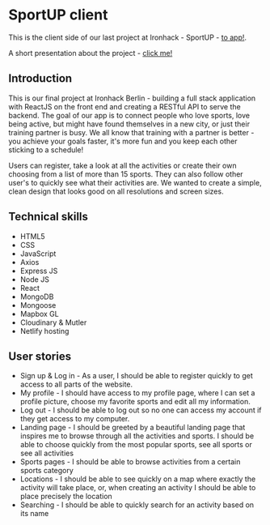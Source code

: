 # SportUP client

This is the client side of our last project at Ironhack - SportUP - [to app!](https://sportup-app.netlify.app/).

A short presentation about the project - [click me!](https://docs.google.com/presentation/d/1FKChSV9j9FMIUJGQxeNT3PMdYihqTrCzNXUGB67TmyA/edit?usp=sharing)

## Introduction

This is our final project at Ironhack Berlin - building a full stack application with
ReactJS on the front end and creating a RESTful API to serve the backend. The goal of our app is to
connect people who love sports, love being active, but might have found themselves in a new city,
or just their training partner is busy. We all know that training with a partner is better - you
achieve your goals faster, it's more fun and you keep each other sticking to a schedule!

Users can register, take a look at all the activities or create their own choosing from a list
of more than 15 sports. They can also follow other user's to quickly see what their activities
are. We wanted to create a simple, clean design that looks good on all resolutions and screen sizes.

## Technical skills

- HTML5
- CSS
- JavaScript
- Axios
- Express JS
- Node JS
- React
- MongoDB
- Mongoose
- Mapbox GL 
- Cloudinary & Mutler
- Netlify hosting

## User stories

- Sign up & Log in - As a user, I should be able to register quickly to get access to all parts of the website.
- My profile - I should have access to my profile page, where I can set a profile picture, choose my favorite sports and
edit all my information.
- Log out - I should be able to log out so no one can access my account if they get access to my computer.
- Landing page - I should be greeted by a beautiful landing page that inspires me to browse through all the activities and sports.
I should be able to choose quickly from the most popular sports, see all sports or see all activities
- Sports pages - I should be able to browse activities from a certain sports category
- Locations - I should be able to see quickly on a map where exactly the activity will take place, or, when creating an activity
I should be able to place precisely the location
- Searching - I should be able to quickly search for an activity based on its name



